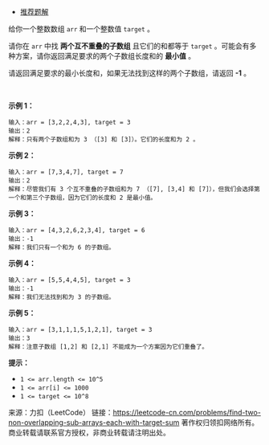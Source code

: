 * [推荐题解](https://leetcode-cn.com/problems/find-two-non-overlapping-sub-arrays-each-with-target-sum/solution/find-two-by-ikaruga/)

给你一个整数数组 ```arr``` 和一个整数值 ```target``` 。

请你在 ```arr``` 中找 **两个互不重叠的子数组** 且它们的和都等于 ```target``` 。可能会有多种方案，请你返回满足要求的两个子数组长度和的 **最小值** 。

请返回满足要求的最小长度和，如果无法找到这样的两个子数组，请返回 **-1** 。

 

**示例 1：**
```
输入：arr = [3,2,2,4,3], target = 3
输出：2
解释：只有两个子数组和为 3 （[3] 和 [3]）。它们的长度和为 2 。
```
**示例 2：**
```
输入：arr = [7,3,4,7], target = 7
输出：2
解释：尽管我们有 3 个互不重叠的子数组和为 7 （[7], [3,4] 和 [7]），但我们会选择第一个和第三个子数组，因为它们的长度和 2 是最小值。
```
**示例 3：**
```
输入：arr = [4,3,2,6,2,3,4], target = 6
输出：-1
解释：我们只有一个和为 6 的子数组。
```
**示例 4：**
```
输入：arr = [5,5,4,4,5], target = 3
输出：-1
解释：我们无法找到和为 3 的子数组。
```
**示例 5：**
```
输入：arr = [3,1,1,1,5,1,2,1], target = 3
输出：3
解释：注意子数组 [1,2] 和 [2,1] 不能成为一个方案因为它们重叠了。
```

**提示：**

* ```1 <= arr.length <= 10^5```
* ```1 <= arr[i] <= 1000```
* ```1 <= target <= 10^8```

来源：力扣（LeetCode）
链接：https://leetcode-cn.com/problems/find-two-non-overlapping-sub-arrays-each-with-target-sum
著作权归领扣网络所有。商业转载请联系官方授权，非商业转载请注明出处。

